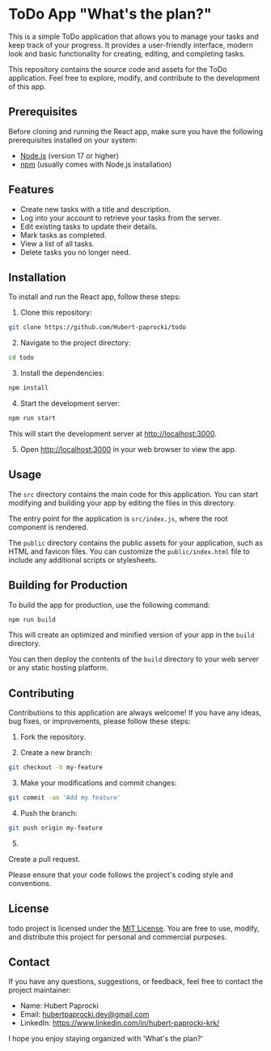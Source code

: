 # ToDo App "What's the plan?"

This is a simple ToDo application that allows you to manage your tasks and keep track of your progress. It provides a user-friendly interface, modern look and basic functionality for creating, editing, and completing tasks.

This repository contains the source code and assets for the ToDo application. Feel free to explore, modify, and contribute to the development of this app.

## Prerequisites

Before cloning and running the React app, make sure you have the following prerequisites installed on your system:

- [Node.js](https://nodejs.org) (version 17 or higher)
- [npm](https://www.npmjs.com/) (usually comes with Node.js installation)

## Features

- Create new tasks with a title and description.
- Log into your account to retrieve your tasks from the server.
- Edit existing tasks to update their details.
- Mark tasks as completed.
- View a list of all tasks.
- Delete tasks you no longer need.

## Installation

To install and run the React app, follow these steps:

1. Clone this repository:

```bash
git clone https://github.com/Hubert-paprocki/todo
```

2. Navigate to the project directory:

```bash
cd todo
```

3. Install the dependencies:

```bash
npm install
```

4. Start the development server:

```bash
npm run start
```

This will start the development server at [http://localhost:3000](http://localhost:3000).

5. Open [http://localhost:3000](http://localhost:3000) in your web browser to view the app.

## Usage

The `src` directory contains the main code for this application. You can start modifying and building your app by editing the files in this directory.

The entry point for the application is `src/index.js`, where the root component is rendered.

The `public` directory contains the public assets for your application, such as HTML and favicon files. You can customize the `public/index.html` file to include any additional scripts or stylesheets.

## Building for Production

To build the app for production, use the following command:

```bash
npm run build
```

This will create an optimized and minified version of your app in the `build` directory.

You can then deploy the contents of the `build` directory to your web server or any static hosting platform.

## Contributing

Contributions to this application are always welcome! If you have any ideas, bug fixes, or improvements, please follow these steps:

1. Fork the repository.

2. Create a new branch:

```bash
git checkout -b my-feature
```

3. Make your modifications and commit changes:

```bash
git commit -am 'Add my feature'
```

4. Push the branch:

```bash
git push origin my-feature
```

5.

Create a pull request.

Please ensure that your code follows the project's coding style and conventions.

## License

todo project is licensed under the [MIT License](LICENSE). You are free to use, modify, and distribute this project for personal and commercial purposes.

## Contact

If you have any questions, suggestions, or feedback, feel free to contact the project maintainer:

- Name: Hubert Paprocki
- Email: hubertpaprocki.dev@gmail.com
- LinkedIn: https://www.linkedin.com/in/hubert-paprocki-krk/

I hope you enjoy staying organized with 'What's the plan?'
